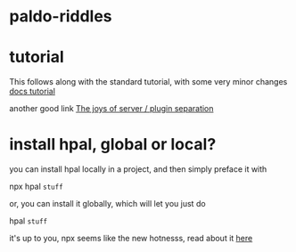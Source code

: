 # paldo-riddles

# tutorial
This follows along with the standard tutorial, with some very minor changes
[docs tutorial](https://hapipal.com/getting-started#flavors)

another good link
[The joys of server / plugin separation](https://hapipal.com/best-practices/server-plugin-separation)

# install hpal, global or local?
you can install hpal locally in a project, and then simply preface it with

npx hpal `stuff`

or, you can install it globally, which will let you just do

hpal `stuff`

it's up to you, npx seems like the new hotnesss, read about it [here](https://medium.com/@maybekatz/introducing-npx-an-npm-package-runner-55f7d4bd282b)


